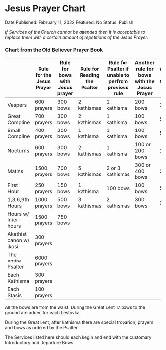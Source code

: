 # Jesus Prayer Chart

Date Published: February 11, 2022
Featured: No
Status: Publish

*If Services of the Church cannot be attended then it is acceptable to replace them with a certain amount of repetitions of the Jesus Prayer.*

### Chart from the Old Believer Prayer Book

|  | Rule for the Jesus Prayer | Rule for bows with Jesus prayer | Rule for Reading the Psalter | Rule for Psalter if unable to perfrom previous rule | Another rule for bows with the Jesus Prayer | Alternative rule from the nomo-canon |
| --- | --- | --- | --- | --- | --- | --- |
| Vespers | 600 prayers | 300 bows | 2 kathismas | 1 kathisma | 200 bows | 100 bows |
| Great Compline | 700 prayers | 300 bows | 2 kathismas | 1 kathisma | 100 bows | 50 bows |
| Small Compline | 400 prayers | 200 bows | 1 kathisma | 1 kathisma | 100 bows | 50 bows |
| Nocturns | 600 prayers | 300 bows | 2 kathismas | 1 kathisma | 100 or 200 bows | 100 bows |
| Matins | 1500 prayers | 700 bows | 5 kathismas | 2 or 3 kathismas | 300 or 400 bows | 200 bows |
| First Hour | 250 prayers | 150 bows | 1 kathisma | 100 bows | 100 bows | 50 bows |
| 1,3,6,9th Hours | 1000 prayers | 500 bows | 3 kathismas | 2 kathismas | 300 bows | 200 bows |
| Hours w/ inter-hours | 1500 prayers | 750 bows |  |  |  |  |
| Akathist canon w/ ikosi | 300 prayers |  |  |  |  |  |
| The entire Psalter | 6000 prayers |  |  |  |  |  |
| Each Kathisma | 300 prayers |  |  |  |  |  |
| Each Stasis | 100 prayers |  |  |  |  |  |

All the bows are from the waist. During the Great Lent 17 bows to the ground are added for each Lestovka.

During the Great Lent, after kathisma there are special troparion, prayers and bows as ordered by the Psalter.

The Services listed here should each begin and end with the customary Introductory and Departure Bows.
